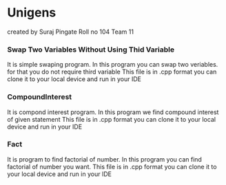 # Unigens

created by Suraj Pingate Roll no 104
Team 11 

### Swap Two Variables Without Using Thid Variable

It is simple swaping program. In this program you can swap two veriables. for that you do not require third variable
This file is in .cpp format you can clone it to your local device and run in your IDE

### CompoundInterest

It is compond interest program. In this program we find compound interest of given statement
This file is in .cpp format you can clone it to your local device and run in your IDE

### Fact

It is program to find factorial of number. In this program you can find factorial of number you want.
This file is in .cpp format you can clone it to your local device and run in your IDE
